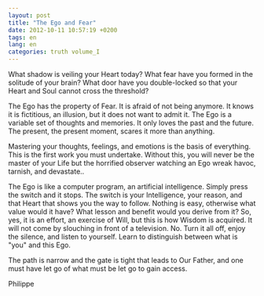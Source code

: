```yaml
---
layout: post
title: "The Ego and Fear"
date: 2012-10-11 10:57:19 +0200
tags: en
lang: en
categories: truth volume_I
---
```

What shadow is veiling your Heart today? What fear have you formed in the solitude of your brain? What door have you double-locked so that your Heart and Soul cannot cross the threshold?

The Ego has the property of Fear. It is afraid of not being anymore. It knows it is fictitious, an illusion, but it does not want to admit it. The Ego is a variable set of thoughts and memories. It only loves the past and the future. The present, the present moment, scares it more than anything.

Mastering your thoughts, feelings, and emotions is the basis of everything. This is the first work you must undertake. Without this, you will never be the master of your Life but the horrified observer watching an Ego wreak havoc, tarnish, and devastate..

The Ego is like a computer program, an artificial intelligence. Simply press the switch and it stops. The switch is your Intelligence, your reason, and that Heart that shows you the way to follow. Nothing is easy, otherwise what value would it have? What lesson and benefit would you derive from it? So, yes, it is an effort, an exercise of Will, but this is how Wisdom is acquired. It will not come by slouching in front of a television. No. Turn it all off, enjoy the silence, and listen to yourself. Learn to distinguish between what is "you" and this Ego.

The path is narrow and the gate is tight that leads to Our Father, and one must have let go of what must be let go to gain access.

Philippe

<!-- This work is licensed under a Creative Commons Attribution-NonCommercial 4.0 International License. -->